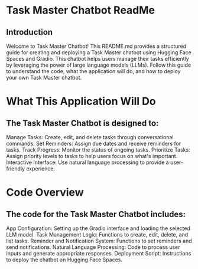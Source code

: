 # Task Master Chatbot ReadMe
## Introduction
Welcome to Task Master Chatbot! This README.md provides a structured guide for creating and deploying a Task Master chatbot using Hugging Face Spaces and Gradio. This chatbot helps users manage their tasks efficiently by leveraging the power of large language models (LLMs). Follow this guide to understand the code, what the application will do, and how to deploy your own Task Master chatbot.
# What This Application Will Do
## The Task Master Chatbot is designed to:

Manage Tasks: Create, edit, and delete tasks through conversational commands.
Set Reminders: Assign due dates and receive reminders for tasks.
Track Progress: Monitor the status of ongoing tasks.
Prioritize Tasks: Assign priority levels to tasks to help users focus on what's important.
Interactive Interface: Use natural language processing to provide a user-friendly experience.
# Code Overview
## The code for the Task Master Chatbot includes:

 App Configuration: Setting up the Gradio interface and loading the selected LLM model.
Task Management Logic: Functions to create, edit, delete, and list tasks.
Reminder and Notification System: Functions to set reminders and send notifications.
Natural Language Processing: Code to process user inputs and generate appropriate responses.
Deployment Script: Instructions to deploy the chatbot on Hugging Face Spaces.
